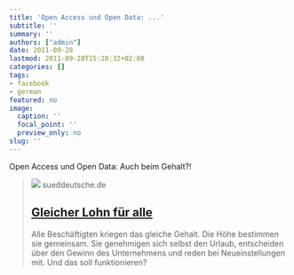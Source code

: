 ```yaml
---
title: 'Open Access und Open Data: ...'
subtitle: ''
summary: ''
authors: ["admin"]
date: 2011-09-28
lastmod: 2011-09-28T15:28:32+02:00
categories: []
tags:
- facebook
- german
featured: no
image:
  caption: ''
  focal_point: ''
  preview_only: no
slug: ''
---
```

Open Access und Open Data: Auch beim Gehalt?!
> [![](https://www.sueddeutsche.de/image/sz.1.1033309/1200x675?v=1528068731)](http://www.sueddeutsche.de/karriere/zukunft-der-arbeit-gleicher-lohn-fuer-alle-1.1139381)
> sueddeutsche.de
> ## [Gleicher Lohn für alle](http://www.sueddeutsche.de/karriere/zukunft-der-arbeit-gleicher-lohn-fuer-alle-1.1139381)
>
>Alle Beschäftigten kriegen das gleiche Gehalt. Die Höhe bestimmen sie gemeinsam. Sie genehmigen sich selbst den Urlaub, entscheiden über den Gewinn des Unternehmens und reden bei Neueinstellungen mit. Und das soll funktionieren?


